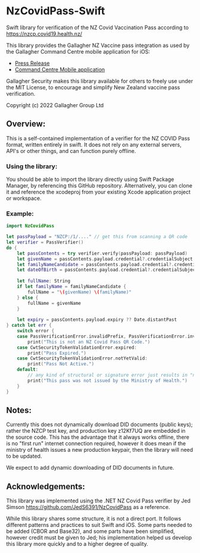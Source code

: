 # NzCovidPass-Swift
Swift library for verification of the NZ Covid Vaccination Pass according to https://nzcp.covid19.health.nz/

This library provides the Gallagher NZ Vaccine pass integration as used by the Gallagher Command Centre mobile application for iOS:

* [Press Release](https://security.gallagher.com/en/News-and-Awards/News/Gallagher-empowers-customers-to-manage-vaccine-mandates-with-enhancement-to-Command-Centre-Mobile)
* [Command Centre Mobile application](https://products.security.gallagher.com/security/global/en/products/software/command-centre-licenses/command-centre-mobile-app/p/2A8559)

Gallagher Security makes this library available for others to freely use under the MIT License, to encourage and simplify New Zealand vaccine pass verification.

Copyright (c) 2022 Gallagher Group Ltd

## Overview:

This is a self-contained implementation of a verifier for the NZ COVID Pass format, written entirely in swift.
It does not rely on any external servers, API's or other things, and can function purely offline.

### Using the library:

You should be able to import the library directly using Swift Package Manager, by referencing this GitHub repository.
Alternatively, you can clone it and reference the xcodeproj from your existing Xcode application project or workspace.

### Example:

```swift
import NzCovidPass

let passPayload = "NZCP:/1/...." // get this from scanning a QR code
let verifier = PassVerifier()
do {
    let passContents = try verifier.verify(passPayload: passPayload)
    let givenName = passContents.payload.credential?.credentialSubject.givenName ?? ""
    let familyNameCandidate = passContents.payload.credential?.credentialSubject.familyName
    let dateOfBirth = passContents.payload.credential?.credentialSubject.dateOfBirth ?? ""
            
    let fullName: String
    if let familyName = familyNameCandidate {
        fullName = "\(givenName) \(familyName)"
    } else {
        fullName = givenName
    }
    
    let expiry = passContents.payload.expiry ?? Date.distantPast
} catch let err {
    switch error {
    case PassVerificationError.invalidPrefix, PassVerificationError.invalidPassComponents:
        print("This is not an NZ Covid Pass QR Code.")
    case CwtSecurityTokenValidationError.expired:
        print("Pass Expired.")
    case CwtSecurityTokenValidationError.notYetValid:
        print("Pass Not Active.")
    default:
        // any kind of structural or signature error just results in "not issued by the ministry of health"
        print("This pass was not issued by the Ministry of Health.")
    }
}
```

## Notes:
Currently this does not dynamically download DID documents (public keys); rather the NZCP test key, and production key z12Kf7UQ are embedded in the source code. This has the advantage that it always works offline, there is no "first run" internet connection required, however it does mean if the ministry of health issues a new production keypair, then the library will need to be updated.

We expect to add dynamic downloading of DID documents in future.

## Acknowledgements:

This library was implemented using the .NET NZ Covid Pass verifier by Jed Simson https://github.com/JedS6391/NzCovidPass as a reference.

While this library shares some structure, it is not a direct port. It follows different patterns and practices to suit Swift and iOS.
Some parts needed to be added (CBOR and Base32), and some parts have been simplified, however credit must be given to Jed; his implementation helped us develop this library more quickly and to a higher degree of quality.
